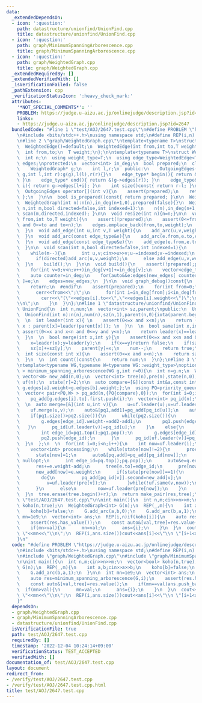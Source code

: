 ```yaml
---
data:
  _extendedDependsOn:
  - icon: ':question:'
    path: datastructure/unionfind/UnionFind.cpp
    title: datastructure/unionfind/UnionFind.cpp
  - icon: ':question:'
    path: graph/MinimumSpanningArborescence.cpp
    title: graph/MinimumSpanningArborescence.cpp
  - icon: ':question:'
    path: graph/WeightedGraph.cpp
    title: graph/WeightedGraph.cpp
  _extendedRequiredBy: []
  _extendedVerifiedWith: []
  _isVerificationFailed: false
  _pathExtension: cpp
  _verificationStatusIcon: ':heavy_check_mark:'
  attributes:
    '*NOT_SPECIAL_COMMENTS*': ''
    PROBLEM: https://judge.u-aizu.ac.jp/onlinejudge/description.jsp?id=2647
    links:
    - https://judge.u-aizu.ac.jp/onlinejudge/description.jsp?id=2647
  bundledCode: "#line 1 \"test/AOJ/2647.test.cpp\"\n#define PROBLEM \"https://judge.u-aizu.ac.jp/onlinejudge/description.jsp?id=2647\"\
    \n#include <bits/stdc++.h>\nusing namespace std;\n#define REP(i,n) for(int i=0;i<(n);i++)\n\
    \n#line 2 \"graph/WeightedGraph.cpp\"\ntemplate<typename T>\nstruct WeightedEdge{\n\
    \  WeightedEdge()=default;\n  WeightedEdge(int from,int to,T weight):from(from),to(to),weight(weight){}\n\
    \  int from,to;\n  T weight;\n};\n\ntemplate<typename T>\nstruct WeightedGraph{\n\
    \  int n;\n  using weight_type=T;\n  using edge_type=WeightedEdge<T>;\n  vector<edge_type>\
    \ edges;\nprotected:\n  vector<int> in_deg;\n  bool prepared;\n  class OutgoingEdges{\n\
    \    WeightedGraph* g;\n    int l,r;\n  public:\n    OutgoingEdges(WeightedGraph*\
    \ g,int l,int r):g(g),l(l),r(r){}\n    edge_type* begin(){ return &(g->edges[l]);\
    \ }\n    edge_type* end(){ return &(g->edges[r]); }\n    edge_type& operator[](int\
    \ i){ return g->edges[l+i]; }\n    int size()const{ return r-l; }\n  };\npublic:\n\
    \  OutgoingEdges operator[](int v){\n    assert(prepared);\n    return { this,in_deg[v],in_deg[v+1]\
    \ };\n  }\n\n  bool is_prepared()const{ return prepared; }\n\n  WeightedGraph():n(0),in_deg(1,0),prepared(false){}\n\
    \  WeightedGraph(int n):n(n),in_deg(n+1,0),prepared(false){}\n  WeightedGraph(int\
    \ n,int m,bool directed=false,int indexed=1):\n    n(n),in_deg(n+1,0),prepared(false){\
    \ scan(m,directed,indexed); }\n\n  void resize(int n){n=n;}\n\n  void add_arc(int\
    \ from,int to,T weight){\n    assert(!prepared);\n    assert(0<=from and from<n\
    \ and 0<=to and to<n);\n    edges.emplace_back(from,to,weight);\n    in_deg[from+1]++;\n\
    \  }\n  void add_edge(int u,int v,T weight){\n    add_arc(u,v,weight);\n    add_arc(v,u,weight);\n\
    \  }\n  void add_arc(const edge_type&e){\n    add_arc(e.from,e.to,e.weight);\n\
    \  }\n  void add_edge(const edge_type&e){\n    add_edge(e.from,e.to,e.weight);\n\
    \  }\n\n  void scan(int m,bool directed=false,int indexed=1){\n    edges.reserve(directed?m:2*m);\n\
    \    while(m--){\n      int u,v;cin>>u>>v;u-=indexed;v-=indexed;\n      T weight;cin>>weight;\n\
    \      if(directed)add_arc(u,v,weight);\n      else add_edge(u,v,weight);\n  \
    \  }\n    build();\n  }\n\n  void build(){\n    assert(!prepared);prepared=true;\n\
    \    for(int v=0;v<n;v++)in_deg[v+1]+=in_deg[v];\n    vector<edge_type> new_edges(in_deg.back());\n\
    \    auto counter=in_deg;\n    for(auto&&e:edges)new_edges[ counter[e.from]++\
    \ ]=e;\n    edges=new_edges;\n  }\n\n  void graph_debug()const{\n  #ifndef __LOCAL\n\
    \    return;\n  #endif\n    assert(prepared);\n    for(int from=0;from<n;from++){\n\
    \      cerr<<from<<\";\";\n      for(int i=in_deg[from];i<in_deg[from+1];i++)\n\
    \        cerr<<\"(\"<<edges[i].to<<\",\"<<edges[i].weight<<\")\";\n      cerr<<\"\
    \\n\";\n    }\n  }\n};\n#line 1 \"datastructure/unionfind/UnionFind.cpp\"\nclass\
    \ UnionFind{\n  int n,num;\n  vector<int> sz,parent;\npublic:\n  UnionFind()=default;\n\
    \  UnionFind(int n):n(n),num(n),sz(n,1),parent(n,0){iota(parent.begin(),parent.end(),0);}\n\
    \  \n  int leader(int x){ \n    assert(0<=x and x<n);\n    return (x==parent[x]?\
    \ x : parent[x]=leader(parent[x])); \n  }\n  \n  bool same(int x,int y){\n   \
    \ assert(0<=x and x<n and 0<=y and y<n);\n    return leader(x)==leader(y); \n\
    \  }\n  \n  bool merge(int x,int y){\n    assert(0<=x and x<n and 0<=y and y<n);\n\
    \    x=leader(x);y=leader(y);\n    if(x==y)return false;\n    if(sz[x]<sz[y])swap(x,y);\n\
    \    sz[x]+=sz[y];\n    parent[y]=x;\n    num--;\n    return true;\n  }\n  \n\
    \  int size(const int x){\n    assert(0<=x and x<n);\n    return sz[leader(x)];\n\
    \  }\n  \n  int count()const{\n    return num;\n  }\n};\n#line 3 \"graph/MinimumSpanningArborescence.cpp\"\
    \ntemplate<typename WG,typename W=typename WG::weight_type>\noptional< pair<W,vector<int>>\
    \ > minimum_spanning_arborescence(WG g,int r=0){\n  int n=g.n;\n  W res=0;\n \
    \ vector<W> new_add(n,0);\n  vector<int> tree(n),pre(n),state(n,0);\n  UnionFind\
    \ uf(n);\n  state[r]=2;\n\n  auto compare=[&](const int&a,const int&b){return\
    \ g.edges[a].weight>g.edges[b].weight;};\n  using PQ=priority_queue<int,vector<int>,decltype(compare)>;\n\
    \  vector< pair<PQ,W> > pq_add(n,{PQ{compare},0});\n  for(int i=0;i<g.edges.size();i++)\n\
    \    pq_add[g.edges[i].to].first.push(i);\n  vector<int> pq_id(n);\n  iota(pq_id.begin(),pq_id.end(),0);\n\
    \  \n  auto merge=[&](int u,int v){\n    u=uf.leader(u);v=uf.leader(v);\n    if(u==v)return;\n\
    \    uf.merge(u,v);\n    auto&[pq1,add1]=pq_add[pq_id[u]];\n    auto&[pq2,add2]=pq_add[pq_id[v]];\n\
    \    if(pq1.size()>pq2.size()){\n      while(pq2.size()){\n        int edge_id=pq2.top();pq2.pop();\n\
    \        g.edges[edge_id].weight-=add2-add1;\n        pq1.push(edge_id);\n   \
    \   }\n      pq_id[uf.leader(v)]=pq_id[u];\n    }\n    else{\n      while(pq1.size()){\n\
    \        int edge_id=pq1.top();pq1.pop();\n        g.edges[edge_id].weight-=add1-add2;\n\
    \        pq2.push(edge_id);\n      }\n      pq_id[uf.leader(v)]=pq_id[v];\n  \
    \  }\n  };\n  \n  for(int i=0;i<n;i++){\n    int now=uf.leader(i);\n    if(state[now])continue;\n\
    \    vector<int> processing;\n    while(state[now]!=2){\n      processing.push_back(now);\n\
    \      state[now]=1;\n      auto&[pq,add]=pq_add[pq_id[now]];\n      if(!pq.size())return\
    \ nullopt;\n      int edge_id=pq.top();pq.pop();\n      auto&e=g.edges[edge_id];\n\
    \      res+=e.weight-add;\n      tree[e.to]=edge_id;\n      pre[now]=uf.leader(e.from);\n\
    \      new_add[now]=e.weight;\n      if(state[pre[now]]==1){\n        int v=now;\n\
    \        do{\n          pq_add[pq_id[v]].second=new_add[v];\n          merge(v,now);\n\
    \          v=uf.leader(pre[v]);\n        }while(!uf.same(v,now));\n        now=uf.leader(now);\n\
    \      }\n      else\n        now=uf.leader(pre[now]);\n    }\n    for(int v:processing)state[v]=2;\n\
    \  }\n  tree.erase(tree.begin()+r);\n  return make_pair(res,tree);\n}\n#line 8\
    \ \"test/AOJ/2647.test.cpp\"\n\nint main(){\n  int n,m;cin>>n>>m;\n  vector<bool>\
    \ koho(n,true);\n  WeightedGraph<int> G(n);\n  REP(_,m){\n    int a,b;cin>>a>>b;\n\
    \    koho[b]=false;\n    G.add_arc(a,b,0);\n    G.add_arc(b,a,1);\n  }\n\n  int\
    \ mn=1e9;\n  vector<int> ans;\n  REP(i,n)if(koho[i]){\n    auto res=minimum_spanning_arborescence(G,i);\n\
    \    assert(res.has_value());\n    const auto&[val,tree]=res.value();\n    if(mn==val)ans.push_back(i);\n\
    \    if(mn>val){\n      mn=val;\n      ans={i};\n    }\n  }\n  cout<<ans.size()<<\"\
    \ \"<<mn<<\"\\n\";\n  REP(i,ans.size())cout<<ans[i]<<\"\\n \"[i+1<ans.size()];\n\
    }\n"
  code: "#define PROBLEM \"https://judge.u-aizu.ac.jp/onlinejudge/description.jsp?id=2647\"\
    \n#include <bits/stdc++.h>\nusing namespace std;\n#define REP(i,n) for(int i=0;i<(n);i++)\n\
    \n#include \"graph/WeightedGraph.cpp\"\n#include \"graph/MinimumSpanningArborescence.cpp\"\
    \n\nint main(){\n  int n,m;cin>>n>>m;\n  vector<bool> koho(n,true);\n  WeightedGraph<int>\
    \ G(n);\n  REP(_,m){\n    int a,b;cin>>a>>b;\n    koho[b]=false;\n    G.add_arc(a,b,0);\n\
    \    G.add_arc(b,a,1);\n  }\n\n  int mn=1e9;\n  vector<int> ans;\n  REP(i,n)if(koho[i]){\n\
    \    auto res=minimum_spanning_arborescence(G,i);\n    assert(res.has_value());\n\
    \    const auto&[val,tree]=res.value();\n    if(mn==val)ans.push_back(i);\n  \
    \  if(mn>val){\n      mn=val;\n      ans={i};\n    }\n  }\n  cout<<ans.size()<<\"\
    \ \"<<mn<<\"\\n\";\n  REP(i,ans.size())cout<<ans[i]<<\"\\n \"[i+1<ans.size()];\n\
    }"
  dependsOn:
  - graph/WeightedGraph.cpp
  - graph/MinimumSpanningArborescence.cpp
  - datastructure/unionfind/UnionFind.cpp
  isVerificationFile: true
  path: test/AOJ/2647.test.cpp
  requiredBy: []
  timestamp: '2022-12-04 10:24:14+09:00'
  verificationStatus: TEST_ACCEPTED
  verifiedWith: []
documentation_of: test/AOJ/2647.test.cpp
layout: document
redirect_from:
- /verify/test/AOJ/2647.test.cpp
- /verify/test/AOJ/2647.test.cpp.html
title: test/AOJ/2647.test.cpp
---
```


